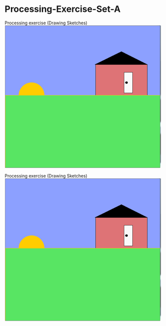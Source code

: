 # Processing-Exercise-Set-A
Processing exercise (Drawing Sketches)
![Sketch](https://github.com/RougayyahJalloh/Processing-Exercise-Set-A/blob/master/Image%20Part%201.PNG)


Processing exercise (Drawing Sketches)
![Sketch](https://github.com/RougayyahJalloh/Processing-Exercise-Set-A/blob/master/Image%20Part%201.PNG)
